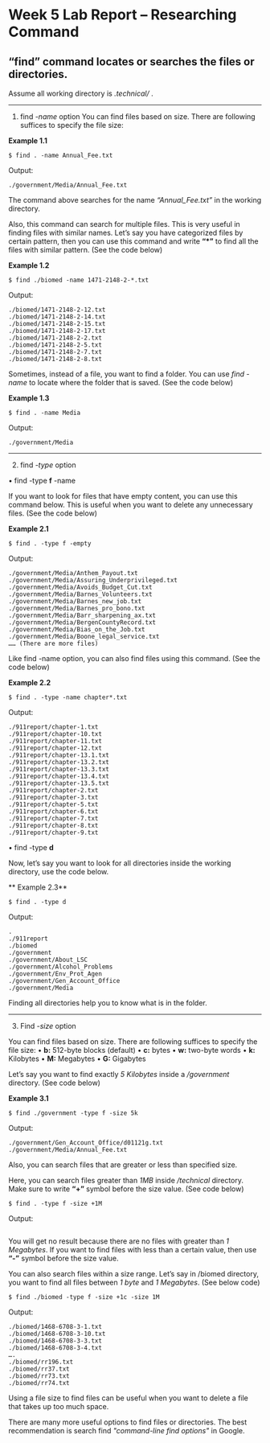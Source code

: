 # Week 5 Lab Report – Researching Command

## **“find”** command locates or searches the files or directories.

Assume all working directory is *.technical/* .

---

1. find *-name* option
You can find files based on size. There are following suffices to specify the file size:

**Example 1.1**
```
$ find . -name Annual_Fee.txt
```

Output:
```
./government/Media/Annual_Fee.txt
```

The command above searches for the name *“Annual_Fee.txt”* in the working directory.

Also, this command can search for multiple files. This is very useful in finding files with similar names. Let’s say you have categorized files by certain pattern, then you can use this command and write **“*”** to find all the files with similar pattern. (See the code below)

**Example 1.2**
```
$ find ./biomed -name 1471-2148-2-*.txt
```
Output:
```
./biomed/1471-2148-2-12.txt
./biomed/1471-2148-2-14.txt
./biomed/1471-2148-2-15.txt
./biomed/1471-2148-2-17.txt
./biomed/1471-2148-2-2.txt
./biomed/1471-2148-2-5.txt
./biomed/1471-2148-2-7.txt
./biomed/1471-2148-2-8.txt
```

Sometimes, instead of a file, you want to find a folder. You can use *find -name* to locate where the folder that is saved. (See the code below)

**Example 1.3**
```
$ find . -name Media
```
Output:
```
./government/Media
```

---
2.	find *-type* option

•	find -type **f** -name

If you want to look for files that have empty content, you can use this command below. This is useful when you want to delete any unnecessary files. (See the code below)

**Example 2.1**
```
$ find . -type f -empty
```
Output: 
```
./government/Media/Anthem_Payout.txt
./government/Media/Assuring_Underprivileged.txt
./government/Media/Avoids_Budget_Cut.txt
./government/Media/Barnes_Volunteers.txt
./government/Media/Barnes_new_job.txt
./government/Media/Barnes_pro_bono.txt
./government/Media/Barr_sharpening_ax.txt
./government/Media/BergenCountyRecord.txt
./government/Media/Bias_on_the_Job.txt
./government/Media/Boone_legal_service.txt
…… (There are more files)
```

Like find -name option, you can also find files using this command. (See the code below)

**Example 2.2**
```
$ find . -type -name chapter*.txt
```
Output:
```
./911report/chapter-1.txt
./911report/chapter-10.txt
./911report/chapter-11.txt
./911report/chapter-12.txt
./911report/chapter-13.1.txt
./911report/chapter-13.2.txt
./911report/chapter-13.3.txt
./911report/chapter-13.4.txt
./911report/chapter-13.5.txt
./911report/chapter-2.txt
./911report/chapter-3.txt
./911report/chapter-5.txt
./911report/chapter-6.txt
./911report/chapter-7.txt
./911report/chapter-8.txt
./911report/chapter-9.txt
```

•	find -type **d**

Now, let’s say you want to look for all directories inside the working directory, use the code below.

** Example 2.3**
```
$ find . -type d
```
Output:
```
.
./911report
./biomed
./government
./government/About_LSC
./government/Alcohol_Problems
./government/Env_Prot_Agen
./government/Gen_Account_Office
./government/Media
```

Finding all directories help you to know what is in the folder.

---
3.	Find *-size* option

You can find files based on size. There are following suffices to specify the file size:
•	**b:** 512-byte blocks (default)
•	**c:** bytes
•	**w:** two-byte words
•	**k:** Kilobytes
•	**M:** Megabytes
•	**G:** Gigabytes

Let’s say you want to find exactly *5 Kilobytes* inside a */government* directory. (See code below)

**Example 3.1**
```
$ find ./government -type f -size 5k
```
Output:
```
./government/Gen_Account_Office/d01121g.txt
./government/Media/Annual_Fee.txt
```

Also, you can search files that are greater or less than specified size.

Here, you can search files greater than *1MB* inside */technical* directory. Make sure to write **“+”** symbol before the size value. (See code below)
```
$ find . -type f -size +1M
```
Output:
```
```

You will get no result because there are no files with greater than *1 Megabytes*. If you want to find files with less than a certain value, then use **“-”** symbol before the size value.

You can also search files within a size range. Let’s say in /biomed directory, you want to find all files between *1 byte* and *1 Megabytes*. (See below code)
```
$ find ./biomed -type f -size +1c -size 1M
```
Output:
```
./biomed/1468-6708-3-1.txt
./biomed/1468-6708-3-10.txt
./biomed/1468-6708-3-3.txt
./biomed/1468-6708-3-4.txt
….
./biomed/rr196.txt
./biomed/rr37.txt
./biomed/rr73.txt
./biomed/rr74.txt
```

Using a file size to find files can be useful when you want to delete a file that takes up too much space.

There are many more useful options to find files or directories. The best recommendation is search find *"command-line find options"* in Google.
